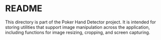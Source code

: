 # README
This directory is part of the Poker Hand Detector project. It is intended for storing utilities that support image manipulation across the application, including functions for image resizing, cropping, and screen capturing.